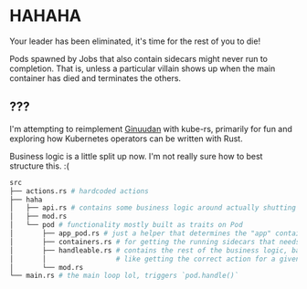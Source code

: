 # HAHAHA

Your leader has been eliminated, it's time for the rest of you to die!

Pods spawned by Jobs that also contain sidecars might never run to completion.
That is, unless a particular villain shows up when the main container has died and terminates the others.

## ???

I'm attempting to reimplement [Ginuudan](https://github.com/nais/ginuudan) with kube-rs, primarily for fun and exploring how Kubernetes operators can be written with Rust.

Business logic is a little split up now. I'm not really sure how to best structure this. :(
```r
src 
├── actions.rs # hardcoded actions
├── haha
│   ├── api.rs # contains some business logic around actually shutting down containers
│   ├── mod.rs
│   └── pod # functionality mostly built as traits on Pod
│       ├── app_pod.rs # just a helper that determines the "app" container and fetches the container statuses
│       ├── containers.rs # for getting the running sidecars that needs shutting down
│       ├── handleable.rs # contains the rest of the business logic, basically
│       │                 # like getting the correct action for a given sidecar and triggering an api action
│       └── mod.rs
└── main.rs # the main loop lol, triggers `pod.handle()`
```